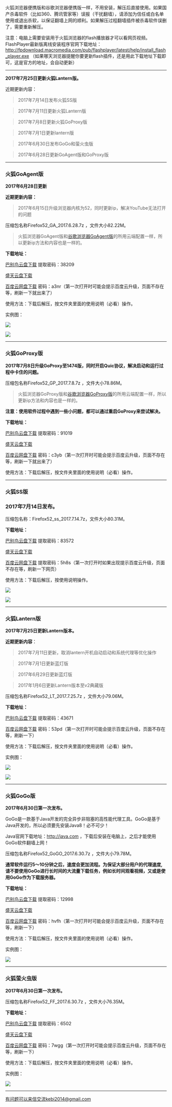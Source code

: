 火狐浏览器便携版和谷歌浏览器便携版一样，不用安装，解压后直接使用。如果国产杀毒软件（比如360、腾讯管家等）误报（干扰翻墙），请添加为信任或白名单使用或退出杀软，以保证翻墙上网的顺利。如果解压过程翻墙插件被杀毒软件误删了，需要重新解压。

注意：电脑上需要安装用于火狐浏览器的flash播放器才可以看网页视频。FlashPlayer最新版离线安装程序官网下载地址：
http://fpdownload.macromedia.com/pub/flashplayer/latest/help/install_flash_player.exe （如果哪天浏览器提醒你要更新flash插件，还是用此下载地址下载即可，这是官方的地址，会自动更新）

***

**2017年7月25日更新火狐Lantern版。**

近期更新内容：

> 2017年7月14日发布火狐SS版

> 2017年7月11日更新火狐Lantern版

> 2017年7月8日更新火狐GoProxy版

> 2017年7月1日更新lantern版

> 2017年6月30日发布GoGo和萤火虫版

> 2017年6月28日更新GoAgent版和GoProxy版

***

### 火狐GoAgent版

**2017年6月28日更新**

**近期更新内容：**

> 2017年6月15日升级浏览器内核为52，同时更新ip，解决YouTube无法打开的问题

压缩包名称Firefox52_GA_2017.6.28.7z ，文件大小82.22M。

> 火狐浏览器GoAgent版和[谷歌浏览器GoAgent版](https://github.com/Alvin9999/new-pac/wiki/GoAgent%E7%89%88)的所用云端配置一样，所以更新ip方法和内容也是一样的。

**下载地址：**

[巴别鸟云盘下载](http://www.babel.cc/share.do?s=919210292367169) 提取密码：38209

[盛天云盘下载](http://pan.stnts.com/s/DIYBC3m)

[百度云网盘下载](http://pan.baidu.com/s/1gfkUGgz) 密码：a3nr（第一次打开时可能会提示百度云升级，页面不存在等，刷新一下就出来了）


使用方法：下载后解压，按文件夹里面的使用说明（必看）操作。

实例图：

![](https://raw.githubusercontent.com/Alvin9999/pac2/master/火狐4.png)

![](https://raw.githubusercontent.com/Alvin9999/pac2/master/火狐3.png)


***

### 火狐GoProxy版

**2017年7月8日升级GoProxy至1474版，同时开启Quic协议，解决启动和运行过程中卡住的问题。**

压缩包名称Firefox52_GP_2017.7.8.7z ，文件大小78.86M。

> 火狐浏览器GoProxy版和[谷歌浏览器GoProxy版](https://github.com/Alvin9999/new-pac/wiki/GoProxy%E7%89%88)的所用云端配置一样，所以更新ip方法和内容也是一样的。

**注意：使用软件过程中遇到一些小问题，都可以通过重启GoProxy来尝试解决。**

**下载地址：**

[巴别鸟云盘下载](http://www.babel.cc/share.do?s=7203814986887624) 提取密码：91019

[盛天云盘下载](http://pan.stnts.com/s/0P0PrAU)

[百度云网盘下载](http://pan.baidu.com/s/1kVgJrGN) 密码：c3yb（第一次打开时可能会提示百度云升级，页面不存在等，刷新一下就出来了）


使用方法：下载后解压，按文件夹里面的使用说明（必看）操作。

***

### 火狐SS版

### 2017年7月14日发布。

压缩包名称：Firefox52_ss_2017.7.14.7z，文件大小80.31M。

**下载地址：**

[巴别鸟云盘下载](http://www.babel.cc/share.do?s=1785053810418722) 提取密码：83572

[盛天云盘下载](http://pan.stnts.com/s/FFBJUzf)

[百度云网盘下载](http://pan.baidu.com/s/1bpGlM4B) 提取密码：5h8s（第一次打开时如果出现提示百度云升级，页面不存在等，刷新一下网页）

使用方法：下载后解压，按使用说明操作。

![](https://raw.githubusercontent.com/Alvin9999/pac2/master/ss002.png)

![](https://raw.githubusercontent.com/Alvin9999/pac2/master/ss001.PNG)


***

### 火狐Lantern版

**2017年7月25日更新Lantern版本。**

**近期更新内容**：

> 2017年7月11日更新，取消lantern开机自动启动和系统代理等优化操作

> 2017年7月1日更新蓝灯版

> 2017年6月29日更新蓝灯版

> 2017年1月6日更新Lantern版本至v2典藏版

压缩包名称Firefox52_LT_2017.7.25.7z ，文件大小79.06M。

**下载地址：**

[巴别鸟云盘下载](https://www.babel.cc/share.do?s=7556773488128372) 提取密码：43671

[百度云网盘下载](http://pan.baidu.com/s/1bp90KWZ) 密码：53pd（第一次打开时可能会提示百度云升级，页面不存在等，刷新一下）


使用方法：下载后解压，按文件夹里面的使用说明（必看）操作。

实例图：

![](https://raw.githubusercontent.com/Alvin9999/pac2/master/火狐52LT003.PNG)

![](https://raw.githubusercontent.com/Alvin9999/pac2/master/火狐2.png)

***

### 火狐GoGo版

**2017年6月30日第一次发布。**

GoGo是一款基于Java开发的完全异步非阻塞的高性能代理工具。GoGo是基于Java开发的，所以必须要先安装Java8！必不可少！

Java官网下载地址：http://java.com ，下载后安装在电脑上，之后才能使用GoGo软件翻墙上网！

压缩包名称Firefox52_GoGO_2017.6.30.7z ，文件大小79.78M。

**通常软件运行5～10分钟之后，速度会更加流程。为保证大部分用户的代理速度, 请不要使用GoGo进行长时间的大流量下载任务，例如长时间观看视频，又或是使用GoGo作为下载服务器。**

**下载地址：**

[巴别鸟云盘下载](http://www.babel.cc/share.do?s=975553020309647) 提取密码：12998

[盛天云盘下载](http://pan.stnts.com/s/NqUzsL8)

[百度云网盘下载](http://pan.baidu.com/s/1qXNBOdA) 密码：hvfh（第一次打开时可能会提示百度云升级，页面不存在等，刷新一下）



使用方法：下载后解压，按文件夹里面的使用说明（必看）操作。

实例图：

![](https://raw.githubusercontent.com/Alvin9999/pac2/master/火狐GoGo1.png)

***

### 火狐萤火虫版

**2017年6月30日第一次发布。**

压缩包名称Firefox52_FF_2017.6.30.7z ，文件大小76.35M。

**下载地址：**

[巴别鸟云盘下载](http://www.babel.cc/share.do?s=3806614586666996) 提取密码：6502

[盛天云盘下载](http://pan.stnts.com/s/RTnPsLb)

[百度云网盘下载](http://pan.baidu.com/s/1pLCyIiZ) 密码：7wgg（第一次打开时可能会提示百度云升级，页面不存在等，刷新一下）



使用方法：下载后解压，按文件夹里面的使用说明（必看）操作。

实例图：

![](https://raw.githubusercontent.com/Alvin9999/pac2/master/火狐FF1.png)

***

有问题可以来信交流kebi2014@gmail.com